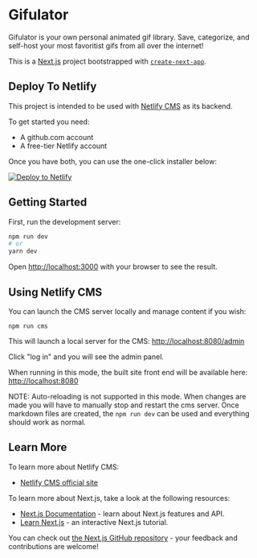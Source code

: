 # Gifulator

Gifulator is your own personal animated gif library. Save, categorize, and self-host your
most favoritist gifs from all over the internet!

This is a [Next.js](https://nextjs.org/) project bootstrapped with [`create-next-app`](https://github.com/vercel/next.js/tree/canary/packages/create-next-app).

## Deploy To Netlify

This project is intended to be used with [Netlify CMS](https://www.netlifycms.org/) as its backend.

To get started you need:

- A github.com account
- A free-tier Netlify account

Once you have both, you can use the one-click installer below:

[![Deploy to Netlify](https://www.netlify.com/img/deploy/button.svg)](https://app.netlify.com/start/deploy?repository=https://github.com/pbredenberg/gifulator&amp;stack=cms)

## Getting Started

First, run the development server:

```bash
npm run dev
# or
yarn dev
```

Open [http://localhost:3000](http://localhost:3000) with your browser to see the result.

## Using Netlify CMS

You can launch the CMS server locally and manage content if you wish:

`npm run cms`

This will launch a local server for the CMS: <http://localhost:8080/admin>

Click "log in" and you will see the admin panel.

When running in this mode, the built site front end will be available here: <http://localhost:8080>

NOTE: Auto-reloading is not supported in this mode. When changes are made you will have to manually
stop and restart the cms server. Once markdown files are created, the `npm run dev` can be used and
everything should work as normal.

## Learn More

To learn more about Netlify CMS:

- [Netlify CMS official site](https://www.netlifycms.org/docs/intro/)

To learn more about Next.js, take a look at the following resources:

- [Next.js Documentation](https://nextjs.org/docs) - learn about Next.js features and API.
- [Learn Next.js](https://nextjs.org/learn) - an interactive Next.js tutorial.

You can check out [the Next.js GitHub repository](https://github.com/vercel/next.js/) - your feedback and contributions are welcome!
